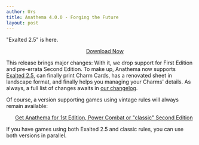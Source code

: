 ```yaml
---
author: Urs
title: Anathema 4.0.0 - Forging the Future
layout: post
---
```


"Exalted 2.5" is here.
<ul><center><a href="http://sourceforge.net/project/platformdownload.php?group_id=122320">Download Now</a></center></ul>

This release brings major changes: With it, we drop support for First Edition and pre-errata Second Edition.
To make up, Anathema now supports [Exalted 2.5](http://rpg.drivethrustuff.com/product/84593/Scroll-of-Errata), can finally print Charm Cards, has a renovated sheet in landscape format, and finally helps you managing your Charms' details.
As always, a full list of changes awaits in [our changelog](https://github.com/anathema/anathema/blob/master/Development_Documentation/Distribution/English/versions.txt).

Of course, a version supporting games using vintage rules will always remain available:
<ul><a href="http://sourceforge.net/projects/anathema/files/Anathema%203.1.2/">Get Anathema for 1st Edition, Power Combat or "classic" Second Edition</a></ul>
If you have games using both Exalted 2.5 and classic rules, you can use both versions in parallel.